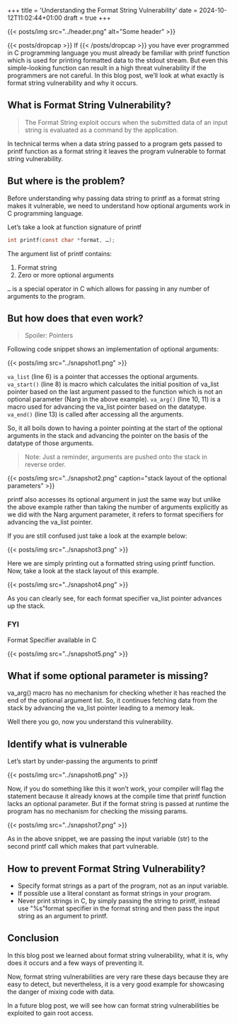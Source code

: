 +++
title = 'Understanding the Format String Vulnerability'
date = 2024-10-12T11:02:44+01:00
draft = true
+++

{{< posts/img src="../header.png" alt="Some header" >}}

{{< posts/dropcap >}} If {{< /posts/dropcap >}} you have ever programmed in C programming language you must already be familiar with printf function which is used for printing formatted data to the stdout stream. But even this simple-looking function can result in a high threat vulnerability if the programmers are not careful. In this blog post, we’ll look at what exactly is format string vulnerability and why it occurs.

## What is Format String Vulnerability?

> The Format String exploit occurs when the submitted data of an input string is evaluated as a command by the application.

In technical terms when a data string passed to a program gets passed to printf function as a format string it leaves the program vulnerable to format string vulnerability.

## But where is the problem?

Before understanding why passing data string to printf as a format string makes it vulnerable, we need to understand how optional arguments work in C programming language.

Let’s take a look at function signature of printf

```C
int printf(const char *format, …);
```

The argument list of printf contains:
1. Format string
2. Zero or more optional arguments

`…` is a special operator in C which allows for passing in any number of arguments to the program.

## But how does that even work?

> Spoiler: Pointers

Following code snippet shows an implementation of optional arguments:

{{< posts/img src="../snapshot1.png" >}}

`va_list` (line 6) is a pointer that accesses the optional arguments.
`va_start()` (line 8) is macro which calculates the initial position of va_list pointer based on the last argument passed to the function which is not an optional parameter (Narg in the above example).
`va_arg()` (line 10, 11) is a macro used for advancing the va_list pointer based on the datatype.
`va_end()` (line 13) is called after accessing all the arguments.

So, it all boils down to having a pointer pointing at the start of the optional arguments in the stack and advancing the pointer on the basis of the datatype of those arguments.

> Note: Just a reminder, arguments are pushed onto the stack in reverse order.

{{< posts/img src="../snapshot2.png" caption="stack layout of the optional parameters" >}}

printf also accesses its optional argument in just the same way but unlike the above example rather than taking the number of arguments explicitly as we did with the Narg argument parameter, it refers to format specifiers for advancing the va_list pointer.

If you are still confused just take a look at the example below:

{{< posts/img src="../snapshot3.png" >}}

Here we are simply printing out a formatted string using printf function. Now, take a look at the stack layout of this example.

{{< posts/img src="../snapshot4.png" >}}

As you can clearly see, for each format specifier va_list pointer advances up the stack.

### FYI

Format Specifier available in C

{{< posts/img src="../snapshot5.png" >}}

## What if some optional parameter is missing?

va_arg() macro has no mechanism for checking whether it has reached the end of the optional argument list. So, it continues fetching data from the stack by advancing the va_list pointer leading to a memory leak.

Well there you go, now you understand this vulnerability.

## Identify what is vulnerable

Let’s start by under-passing the arguments to printf

{{< posts/img src="../snapshot6.png" >}}

Now, if you do something like this it won’t work, your compiler will flag the statement because it already knows at the compile time that printf function lacks an optional parameter. But if the format string is passed at runtime the program has no mechanism for checking the missing params.

{{< posts/img src="../snapshot7.png" >}}

As in the above snippet, we are passing the input variable (str) to the second printf call which makes that part vulnerable.

## How to prevent Format String Vulnerability?

- Specify format strings as a part of the program, not as an input variable.
- If possible use a literal constant as format strings in your program.
- Never print strings in C, by simply passing the string to printf, instead use "%s”format specifier in the format string and then pass the input string as an argument to printf.

## Conclusion

In this blog post we learned about format string vulnerability, what it is, why does it occurs and a few ways of preventing it.

Now, format string vulnerabilities are very rare these days because they are easy to detect, but nevertheless, it is a very good example for showcasing the danger of mixing code with data.

In a future blog post, we will see how can format string vulnerabilities be exploited to gain root access.

